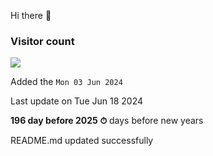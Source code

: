 Hi there 👋


### Visitor count


<img src="https://profile-counter.glitch.me/MickaelSuard/count.svg" />


Added the `Mon 03 Jun 2024`


Last update on Tue Jun 18 2024


**196 day before 2025 ⏱** days before new years


                            README.md updated successfully

